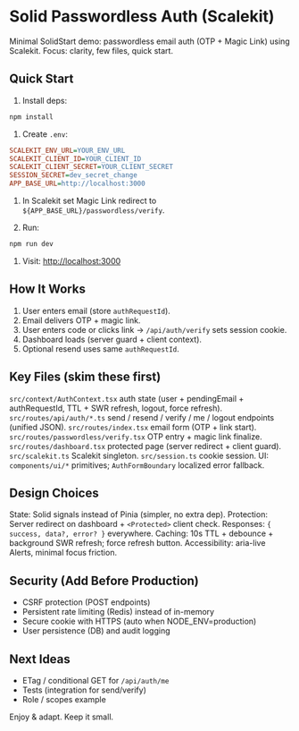 # Solid Passwordless Auth (Scalekit)

Minimal SolidStart demo: passwordless email auth (OTP + Magic Link) using Scalekit. Focus: clarity, few files, quick start.

## Quick Start

1. Install deps:

```sh
npm install
```

1. Create `.env`:

```ini
SCALEKIT_ENV_URL=YOUR_ENV_URL
SCALEKIT_CLIENT_ID=YOUR_CLIENT_ID
SCALEKIT_CLIENT_SECRET=YOUR_CLIENT_SECRET
SESSION_SECRET=dev_secret_change
APP_BASE_URL=http://localhost:3000
```

1. In Scalekit set Magic Link redirect to `${APP_BASE_URL}/passwordless/verify`.

1. Run:

```sh
npm run dev
```

1. Visit: <http://localhost:3000>

## How It Works

1. User enters email (store `authRequestId`).
2. Email delivers OTP + magic link.
3. User enters code or clicks link -> `/api/auth/verify` sets session cookie.
4. Dashboard loads (server guard + client context).
5. Optional resend uses same `authRequestId`.

## Key Files (skim these first)

`src/context/AuthContext.tsx` auth state (user + pendingEmail + authRequestId, TTL + SWR refresh, logout, force refresh).
`src/routes/api/auth/*.ts` send / resend / verify / me / logout endpoints (unified JSON).
`src/routes/index.tsx` email form (OTP + link start).
`src/routes/passwordless/verify.tsx` OTP entry + magic link finalize.
`src/routes/dashboard.tsx` protected page (server redirect + client guard).
`src/scalekit.ts` Scalekit singleton.  `src/session.ts` cookie session.
UI: `components/ui/*` primitives; `AuthFormBoundary` localized error fallback.

## Design Choices

State: Solid signals instead of Pinia (simpler, no extra dep).
Protection: Server redirect on dashboard + `<Protected>` client check.
Responses: `{ success, data?, error? }` everywhere.
Caching: 10s TTL + debounce + background SWR refresh; force refresh button.
Accessibility: aria-live Alerts, minimal focus friction.

## Security (Add Before Production)

- CSRF protection (POST endpoints)
- Persistent rate limiting (Redis) instead of in-memory
- Secure cookie with HTTPS (auto when NODE_ENV=production)
- User persistence (DB) and audit logging

## Next Ideas

- ETag / conditional GET for `/api/auth/me`
- Tests (integration for send/verify)
- Role / scopes example

Enjoy & adapt. Keep it small.
